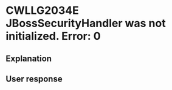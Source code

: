 # CWLLG2034E JBossSecurityHandler was not initialized.   Error:  0

## Explanation

## User response